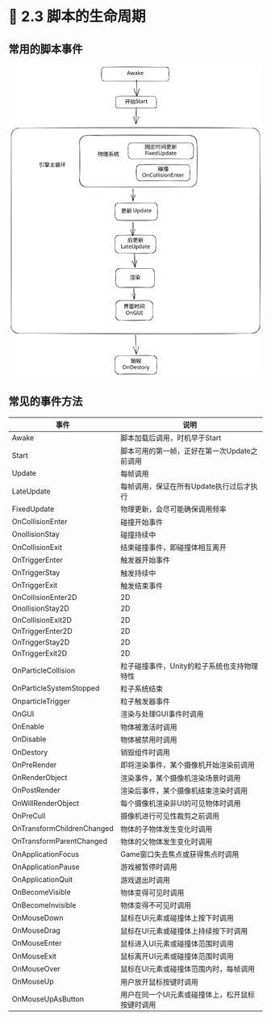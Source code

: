 # 🦊 2.3 脚本的生命周期

## 常用的脚本事件

<img src=".gitbook/assets/file.excalidraw.svg" alt="" class="gitbook-drawing">

## 常见的事件方法

| 事件                         | 说明                        |
| -------------------------- | ------------------------- |
| Awake                      | 脚本加载后调用，时机早于Start         |
| Start                      | 脚本可用的第一帧，正好在第一次Update之前调用 |
| Update                     | 每帧调用                      |
| LateUpdate                 | 每帧调用，保证在所有Update执行过后才执行   |
| FixedUpdate                | 物理更新，会尽可能确保调用频率           |
| OnCollisionEnter           | 碰撞开始事件                    |
| OnollisionStay             | 碰撞持续中                     |
| OnCollisionExit            | 结束碰撞事件，即碰撞体相互离开           |
| OnTriggerEnter             | 触发器开始事件                   |
| OnTriggerStay              | 触发持续中                     |
| OnTriggerExit              | 触发结束事件                    |
| OnCollisionEnter2D         | 2D                        |
| OnollisionStay2D           | 2D                        |
| OnCollisionExit2D          | 2D                        |
| OnTriggerEnter2D           | 2D                        |
| OnTriggerStay2D            | 2D                        |
| OnTriggerExit2D            | 2D                        |
| OnParticleCollision        | 粒子碰撞事件，Unity的粒子系统也支持物理特性  |
| OnParticleSystemStopped    | 粒子系统结束                    |
| OnparticleTrigger          | 粒子触发器事件                   |
| OnGUI                      | 渲染与处理GUI事件时调用             |
| OnEnable                   | 物体被激活时调用                  |
| OnDisable                  | 物体被禁用时调用                  |
| OnDestory                  | 销毁组件时调用                   |
| OnPreRender                | 即将渲染事件，某个摄像机开始渲染前调用       |
| OnRenderObject             | 渲染事件，某个摄像机渲染场景时调用         |
| OnPostRender               | 渲染后事件，某个摄像机结束渲染时调用        |
| OnWillRenderObject         | 每个摄像机渲染非UI的可见物体时调用        |
| OnPreCull                  | 摄像机进行可见性裁剪之前调用            |
| OnTransformChildrenChanged | 物体的子物体发生变化时调用             |
| OnTransformParentChanged   | 物体的父物体发生变化时调用             |
| OnApplicationFocus         | Game窗口失去焦点或获得焦点时调用        |
| OnApplicationPause         | 游戏被暂停时调用                  |
| OnApplicationQuit          | 游戏退出时调用                   |
| OnBecomeVisible            | 物体变得可见时调用                 |
| OnBecomeInvisible          | 物体变得不可见时调用                |
| OnMouseDown                | 鼠标在UI元素或碰撞体上按下时调用         |
| OnMouseDrag                | 鼠标在UI元素或碰撞体上持续按下时调用       |
| OnMouseEnter               | 鼠标进入UI元素或碰撞体范围时调用         |
| OnMouseExit                | 鼠标离开UI元素或碰撞体范围时调用         |
| OnMouseOver                | 鼠标在UI元素或碰撞体范围内时，每帧调用      |
| OnMouseUp                  | 用户放开鼠标按键时调用               |
| OnMouseUpAsButton          | 用户在同一个UI元素或碰撞体上，松开鼠标按键时调用 |

